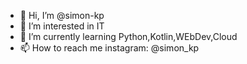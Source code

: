 - 👋 Hi, I’m @simon-kp
- 👀 I’m interested in IT
- 🌱 I’m currently learning Python,Kotlin,WEbDev,Cloud
- 📫 How to reach me instagram: @simon_kp

<!---
simon-kp/simon-kp is a ✨ special ✨ repository because its `README.md` (this file) appears on your GitHub profile.
You can click the Preview link to take a look at your changes.
--->
